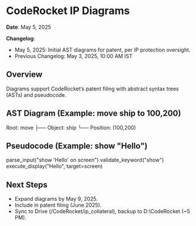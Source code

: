 # CodeRocket IP Diagrams

**Date**: May 5, 2025

**Changelog**:
- May 5, 2025: Initial AST diagrams for patent, per IP protection oversight.
- Previous Changelog: May 3, 2025, 10:00 AM IST

## Overview
Diagrams support CodeRocket’s patent filing with abstract syntax trees (ASTs) and pseudocode.

## AST Diagram (Example: move ship to 100,200)
Root: move
├── Object: ship
└── Position: (100,200)

## Pseudocode (Example: show "Hello")

parse_input("show 'Hello' on screen")
validate_keyword("show")
execute_display("Hello", target=screen)


## Next Steps
- Expand diagrams by May 9, 2025.
- Include in patent filing (June 2025).
- Sync to Drive (/CodeRocket/ip_collateral), backup to D:\CodeRocket (~5 PM).
